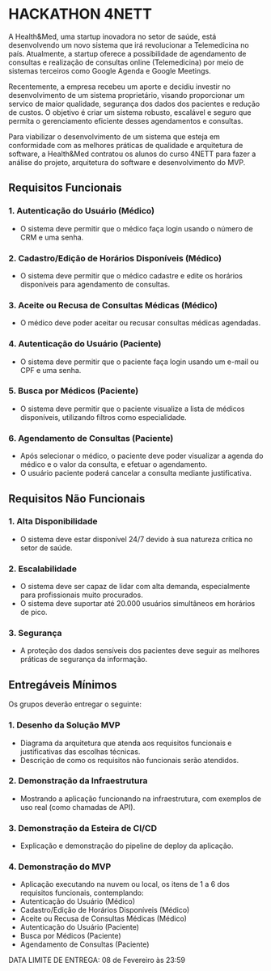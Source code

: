 # HACKATHON 4NETT

A Health&Med, uma startup inovadora no setor de saúde, está desenvolvendo um novo sistema que irá revolucionar a Telemedicina no país. Atualmente, a startup oferece a possibilidade de agendamento de consultas e realização de consultas online (Telemedicina) por meio de sistemas terceiros como Google Agenda e Google Meetings.

Recentemente, a empresa recebeu um aporte e decidiu investir no desenvolvimento de um sistema proprietário, visando proporcionar um servico de maior qualidade, segurança dos dados dos pacientes e redução de custos. O objetivo é criar um sistema robusto, escalável e seguro que permita o gerenciamento eficiente desses agendamentos e consultas. 

Para viabilizar o desenvolvimento de um sistema que esteja em conformidade com as melhores práticas de qualidade e arquitetura de software, a Health&Med contratou os alunos do curso 4NETT para fazer a análise do projeto, arquitetura do software e desenvolvimento do MVP.

## Requisitos Funcionais
### 1. Autenticação do Usuário (Médico)
- O sistema deve permitir que o médico faça login usando o número de CRM
e uma senha.
### 2. Cadastro/Edição de Horários Disponíveis (Médico)
- O sistema deve permitir que o médico cadastre e edite os horários disponíveis para agendamento de consultas.
### 3. Aceite ou Recusa de Consultas Médicas (Médico)
- O médico deve poder aceitar ou recusar consultas médicas agendadas.
### 4. Autenticação do Usuário (Paciente)
- O sistema deve permitir que o paciente faça login usando um e-mail ou CPF e uma senha.
### 5. Busca por Médicos (Paciente)
- O sistema deve permitir que o paciente visualize a lista de médicos disponíveis, utilizando filtros como especialidade.
### 6. Agendamento de Consultas (Paciente)
- Após selecionar o médico, o paciente deve poder visualizar a agenda do médico e o valor da consulta, e efetuar o agendamento. 
- O usuário paciente poderá cancelar a consulta mediante justificativa.

## Requisitos Não Funcionais
### 1. Alta Disponibilidade
- O sistema deve estar disponível 24/7 devido à sua natureza crítica no setor de saúde.
### 2. Escalabilidade
- O sistema deve ser capaz de lidar com alta demanda, especialmente para profissionais muito procurados.
- O sistema deve suportar até 20.000 usuários simultâneos em horários de pico.
### 3. Segurança
- A proteção dos dados sensíveis dos pacientes deve seguir as melhores
práticas de segurança da informação.

## Entregáveis Mínimos
Os grupos deverão entregar o seguinte:
### 1. Desenho da Solução MVP
- Diagrama da arquitetura que atenda aos requisitos funcionais e justificativas das escolhas técnicas.
- Descrição de como os requisitos não funcionais serão atendidos.
### 2. Demonstração da Infraestrutura
- Mostrando a aplicação funcionando na infraestrutura, com exemplos de uso real (como chamadas de API).
### 3. Demonstração da Esteira de CI/CD
- Explicação e demonstração do pipeline de deploy da aplicação.
### 4. Demonstração do MVP
- Aplicação executando na nuvem ou local, os itens de 1 a 6 dos requisitos funcionais, contemplando:
- Autenticação do Usuário (Médico)
- Cadastro/Edição de Horários Disponíveis (Médico)
- Aceite ou Recusa de Consultas Médicas (Médico)
- Autenticação do Usuário (Paciente)
- Busca por Médicos (Paciente)
- Agendamento de Consultas (Paciente)

DATA LIMITE DE ENTREGA: 08 de Fevereiro às 23:59